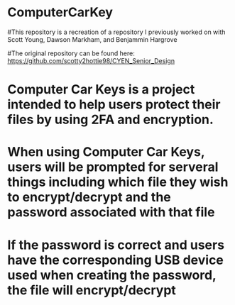 # ComputerCarKey

#This repository is a recreation of a repository I previously worked on with Scott Young, Dawson Markham, and Benjammin Hargrove

#The original repository can be found here: https://github.com/scotty2hottie98/CYEN_Senior_Design

# Computer Car Keys is a project intended to help users protect their files by using 2FA and encryption.
# When using Computer Car Keys, users will be prompted for serveral things including which file they wish to encrypt/decrypt and the password associated with that file

# If the password is correct and users have the corresponding USB device used when creating the password, the file will encrypt/decrypt
